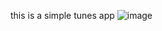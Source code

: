 this is a simple tunes app 
![image](https://github.com/Amjadyabroudi128/tune-app/assets/61939508/97aa4eda-6097-4903-87c5-abaf0a29e1d6)
